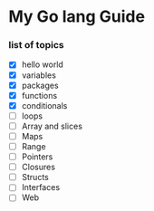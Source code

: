 # My Go lang Guide

### list of topics

* [x] hello world
* [x] variables
* [x] packages
* [x] functions
* [x] conditionals
* [ ] loops
* [ ] Array and slices
* [ ] Maps
* [ ] Range
* [ ] Pointers
* [ ] Closures
* [ ] Structs
* [ ] Interfaces
* [ ] Web
